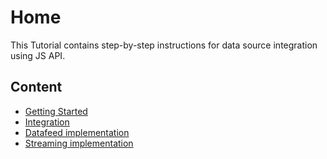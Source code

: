 # Home

This Tutorial contains step-by-step instructions for data source integration using JS API.

## Content

* [Getting Started](getting-started.md)
* [Integration](integration.md)
* [Datafeed implementation](datafeed-implementation.md)
* [Streaming implementation](streaming-implementation.md)
